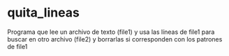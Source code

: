 # quita_lineas
Programa que lee un archivo de texto (file1) y usa las líneas de file1 para buscar en otro archivo (file2) y borrarlas si corresponden con los patrones de file1
